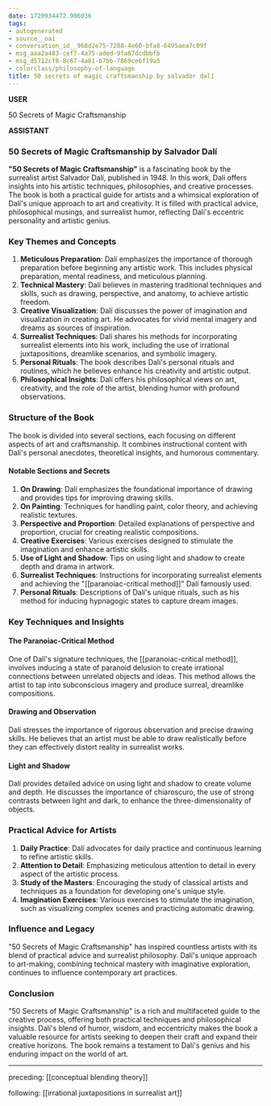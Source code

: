 ```yaml
---
date: 1720934472.906036
tags:
- autogenerated
- source__oai
- conversation_id__968d2e75-7288-4e60-bfa8-6495aea7c09f
- msg_aaa2a483-cef7-4a75-aded-9fa67dcdbbfb
- msg_d5712cf8-8c67-4a81-b7bb-7869ce6f19a5
- colorclass/philosophy-of-language
title: 50 secrets of magic craftsmanship by salvador dalí
---
```


**USER**

50 Secrets of Magic Craftsmanship


**ASSISTANT**

### 50 Secrets of Magic Craftsmanship by Salvador Dalí

**"50 Secrets of Magic Craftsmanship"** is a fascinating book by the surrealist artist Salvador Dalí, published in 1948. In this work, Dalí offers insights into his artistic techniques, philosophies, and creative processes. The book is both a practical guide for artists and a whimsical exploration of Dalí's unique approach to art and creativity. It is filled with practical advice, philosophical musings, and surrealist humor, reflecting Dalí's eccentric personality and artistic genius.

### Key Themes and Concepts

1. **Meticulous Preparation**: Dalí emphasizes the importance of thorough preparation before beginning any artistic work. This includes physical preparation, mental readiness, and meticulous planning.
2. **Technical Mastery**: Dalí believes in mastering traditional techniques and skills, such as drawing, perspective, and anatomy, to achieve artistic freedom.
3. **Creative Visualization**: Dalí discusses the power of imagination and visualization in creating art. He advocates for vivid mental imagery and dreams as sources of inspiration.
4. **Surrealist Techniques**: Dalí shares his methods for incorporating surrealist elements into his work, including the use of irrational juxtapositions, dreamlike scenarios, and symbolic imagery.
5. **Personal Rituals**: The book describes Dalí's personal rituals and routines, which he believes enhance his creativity and artistic output.
6. **Philosophical Insights**: Dalí offers his philosophical views on art, creativity, and the role of the artist, blending humor with profound observations.

### Structure of the Book

The book is divided into several sections, each focusing on different aspects of art and craftsmanship. It combines instructional content with Dalí's personal anecdotes, theoretical insights, and humorous commentary.

#### Notable Sections and Secrets

1. **On Drawing**: Dalí emphasizes the foundational importance of drawing and provides tips for improving drawing skills.
2. **On Painting**: Techniques for handling paint, color theory, and achieving realistic textures.
3. **Perspective and Proportion**: Detailed explanations of perspective and proportion, crucial for creating realistic compositions.
4. **Creative Exercises**: Various exercises designed to stimulate the imagination and enhance artistic skills.
5. **Use of Light and Shadow**: Tips on using light and shadow to create depth and drama in artwork.
6. **Surrealist Techniques**: Instructions for incorporating surrealist elements and achieving the "[[paranoiac-critical method]]" Dalí famously used.
7. **Personal Rituals**: Descriptions of Dalí's unique rituals, such as his method for inducing hypnagogic states to capture dream images.

### Key Techniques and Insights

#### The Paranoiac-Critical Method

One of Dalí's signature techniques, the [[paranoiac-critical method]], involves inducing a state of paranoid delusion to create irrational connections between unrelated objects and ideas. This method allows the artist to tap into subconscious imagery and produce surreal, dreamlike compositions.

#### Drawing and Observation

Dalí stresses the importance of rigorous observation and precise drawing skills. He believes that an artist must be able to draw realistically before they can effectively distort reality in surrealist works.

#### Light and Shadow

Dalí provides detailed advice on using light and shadow to create volume and depth. He discusses the importance of chiaroscuro, the use of strong contrasts between light and dark, to enhance the three-dimensionality of objects.

### Practical Advice for Artists

1. **Daily Practice**: Dalí advocates for daily practice and continuous learning to refine artistic skills.
2. **Attention to Detail**: Emphasizing meticulous attention to detail in every aspect of the artistic process.
3. **Study of the Masters**: Encouraging the study of classical artists and techniques as a foundation for developing one's unique style.
4. **Imagination Exercises**: Various exercises to stimulate the imagination, such as visualizing complex scenes and practicing automatic drawing.

### Influence and Legacy

"50 Secrets of Magic Craftsmanship" has inspired countless artists with its blend of practical advice and surrealist philosophy. Dalí's unique approach to art-making, combining technical mastery with imaginative exploration, continues to influence contemporary art practices.

### Conclusion

"50 Secrets of Magic Craftsmanship" is a rich and multifaceted guide to the creative process, offering both practical techniques and philosophical insights. Dalí's blend of humor, wisdom, and eccentricity makes the book a valuable resource for artists seeking to deepen their craft and expand their creative horizons. The book remains a testament to Dalí's genius and his enduring impact on the world of art.


---

preceding: [[conceptual blending theory]]  


following: [[irrational juxtapositions in surrealist art]]